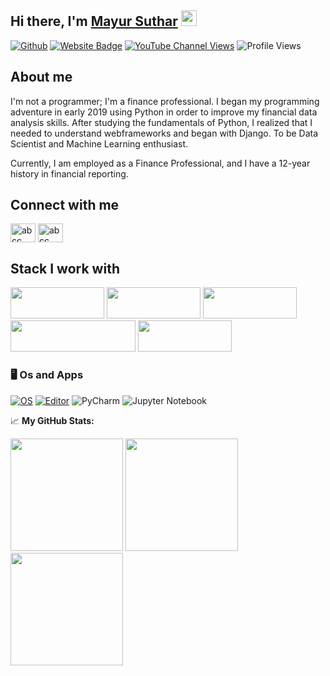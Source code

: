 ## Hi there, I'm <a href="# " target="_blank">Mayur Suthar</a> <img src="https://media.giphy.com/media/hvRJCLFzcasrR4ia7z/giphy.gif" width="25px">

[![Github](https://img.shields.io/github/followers/may-py?label=Follow&style=social)](https://github.com/may-py)
[![Website Badge](https://img.shields.io/badge/Website-3b5998?style=flat-square&logo=google-chrome&logoColor=white)](https://tax-tune.herokuapp.com)
[![YouTube Channel Views](https://img.shields.io/youtube/channel/views/UCbFpiitUZRMgS_xp2fJa0tQ?style=social)](https://www.youtube.com/channel/UCbFpiitUZRMgS_xp2fJa0tQ)
![Profile Views](https://komarev.com/ghpvc/?username=may-py&color=orange&style=flat-square)





## About me 
I'm not a programmer; I'm a finance professional. I began my programming adventure in early 2019 using Python in order to improve my financial data analysis skills. After studying the fundamentals of Python, I realized that I needed to understand webframeworks and began with Django. To be Data Scientist and Machine Learning enthusiast.

Currently, I am employed as a Finance Professional, and I have a 12-year history in financial reporting.

## Connect with me
<p align="left">
<a href="https://fb.com/abcc.tech" target="blank"><img align="center" src="https://cdn.jsdelivr.net/npm/simple-icons@3.0.1/icons/facebook.svg" alt="abcc" height="30" width="40" /></a>
<a href="https://linkedin.com/company/abcc-tech" target="blank"><img align="center" src="https://cdn.jsdelivr.net/npm/simple-icons@3.0.1/icons/linkedin.svg" alt="abcc" height="30" width="40" /></a>
</p>


## Stack I work with

<code><img height="50" width="150" src="https://www.vectorlogo.zone/logos/python/python-ar21.svg"></code>
<code><img height="50" width="150" src="https://www.vectorlogo.zone/logos/djangoproject/djangoproject-ar21.svg"></code>
<code><img height="50" width="150" src="https://img.shields.io/badge/React-20232A?style=for-the-badge&logo=react&logoColor=61DAFB"></code>
<code><img height="50" width="200" src="https://img.shields.io/badge/React_Native-20232A?style=for-the-badge&logo=react&logoColor=61DAFB"></code>
<code><img height="50" width="150" src="https://img.shields.io/badge/MySQL-005C84?style=for-the-badge&logo=mysql&logoColor=white"></code>




### 🖥 Os and Apps

[![OS](https://img.shields.io/badge/OS-Windows-informational?style=flat-square&logo=windows&logoColor=blue)](https://en.wikipedia.org/wiki/Windows)
[![Editor](https://img.shields.io/badge/Editor-VSCode-blue?style=flat-square&logo=visual-studio-code&logoColor=white)](https://code.visualstudio.com/)
![PyCharm](https://img.shields.io/badge/pycharm-143?style=for-the-badge&logo=pycharm&logoColor=black&color=black&labelColor=green)
![Jupyter Notebook](https://img.shields.io/badge/jupyter-%23FA0F00.svg?style=for-the-badge&logo=jupyter&logoColor=white)


📈 **My GitHub Stats:**

<p>
  <img height="180em" src="https://github-readme-stats.vercel.app/api?username=may-py&show_icons=true&hide_border=true&&count_private=true&include_all_commits=true" />
  <img height="180em" src="https://github-readme-stats.vercel.app/api/top-langs/?username=may-py&exclude_repo=KNN-Image-Classification&show_icons=true&hide_border=true&layout=compact&langs_count=8"/>
   <img height="180em" src="https://github-readme-streak-stats.herokuapp.com/?user=may-py"/>

</p>
